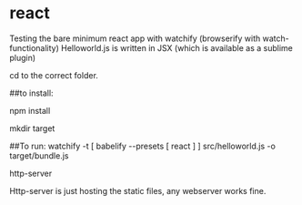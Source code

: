 # react
Testing the bare minimum react app with watchify (browserify with watch-functionality)
Helloworld.js is written in JSX (which is available as a sublime plugin)

cd to the correct folder.

##to install:

npm install

mkdir target

##To run:
watchify -t [ babelify --presets [ react ] ]  src/helloworld.js -o target/bundle.js

http-server


Http-server is just hosting the static files, any webserver works fine.
